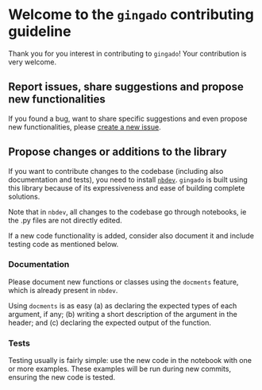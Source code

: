 # Welcome to the `gingado` contributing guideline <!-- omit in toc -->

Thank you for you interest in contributing to `gingado`! Your contribution is very welcome.

## Report issues, share suggestions and propose new functionalities

If you found a bug, want to share specific suggestions and even propose new functionalities, please [create a new issue](https://github.com/dkgaraujo/gingado/issues).

## Propose changes or additions to the library

If you want to contribute changes to the codebase (including also documentation and tests), you need to install [`nbdev`](https://nbdev.fast.ai/tutorials/tutorial.html). `gingado` is built using this library because of its expressiveness and ease of building complete solutions.

Note that in `nbdev`, all changes to the codebase go through notebooks, ie the .py files are not directly edited.

If a new code functionality is added, consider also document it and include testing code as mentioned below.

### Documentation

Please document new functions or classes using the `docments` feature, which is already present in `nbdev`.

Using `docments` is as easy (a) as declaring the expected types of each argument, if any; (b) writing a short description of the argument in the header; and (c) declaring the expected output of the function.

### Tests

Testing usually is fairly simple: use the new code in the notebook with one or more examples. These examples will be run during new commits, ensuring the new code is tested.
